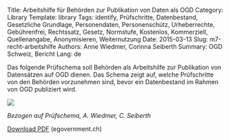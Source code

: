 Title: Arbeitshilfe für Behörden zur Publikation von Daten als OGD
Category: Library
Template: library
Tags: identify, Prüfschritte, Datenbestand, Gesetzliche Grundlage, Personendaten, Personenschütz, Urheberrechte, Gebührenfrei, Rechtssatz, Gesetz, Normstufe, Kostenlos, Kommerziell, Quellenangabe, Anonymisieren, Weiternutzung
Date: 2015-03-13
Slug: m7-recht-arbeitshilfe
Authors: Anne Wiedmer, Corinna Seiberth
Summary: OGD Schweiz, Bericht
Lang: de


Das folgende Prüfschema soll Behörden als Arbeitshilfe zur Publikation von Datensätzen auf OGD dienen. Das Schema zeigt auf, welche Prüfschritte von den Behörden vorzunehmen sind, bevor ein Datenbestand im Rahmen von OGD publiziert wird.

![](/images/chart-arbeitshilfe-publikation.png)

*Bezogen auf Prüfschema, A. Wiedmer, C. Seiberth*

[Download PDF](http://www.egovernment.ch/umsetzung/00881/00883/01112/index.html?lang=en&download=NHzLpZeg7t,lnp6I0NTU042l2Z6ln1ad1IZn4Z2qZpnO2Yuq2Z6gpJCDdYR_g2ym162epYbg2c_JjKbNoKSn6A--) (egovernment.ch)
